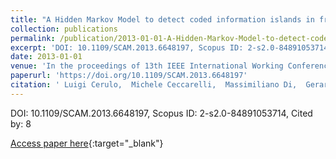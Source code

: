 ```yaml
---
title: "A Hidden Markov Model to detect coded information islands in free text"
collection: publications
permalink: /publication/2013-01-01-A-Hidden-Markov-Model-to-detect-coded-information-islands-in-free-text
excerpt: 'DOI: 10.1109/SCAM.2013.6648197, Scopus ID: 2-s2.0-84891053714, Cited by: 8'
date: 2013-01-01
venue: 'In the proceedings of 13th IEEE International Working Conference on Source Code Analysis and Manipulation, SCAM 2013, Eindhoven, Netherlands, September 22-23, 2013'
paperurl: 'https://doi.org/10.1109/SCAM.2013.6648197'
citation: ' Luigi Cerulo,  Michele Ceccarelli,  Massimiliano Di,  Gerardo Canfora, &quot;A Hidden Markov Model to detect coded information islands in free text.&quot; In the proceedings of 13th IEEE International Working Conference on Source Code Analysis and Manipulation, SCAM 2013, Eindhoven, Netherlands, September 22-23, 2013, 2013.'
---
```

DOI: 10.1109/SCAM.2013.6648197, Scopus ID: 2-s2.0-84891053714, Cited by: 8

[Access paper here](https://doi.org/10.1109/SCAM.2013.6648197){:target="_blank"}
